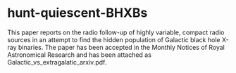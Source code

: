 # hunt-quiescent-BHXBs

This paper reports on the radio follow-up of highly variable, compact radio sources in an attempt to find the hidden population of Galactic black hole X-ray binaries. The paper has been accepted in the Monthly Notices of Royal Astronomical Research and has been attached as Galactic_vs_extragalatic_arxiv.pdf.
